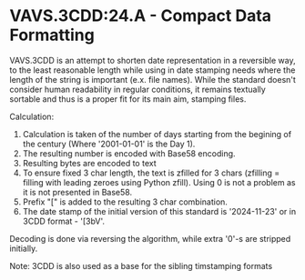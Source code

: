 # VAVS.3CDD:24.A - Compact Data Formatting

VAVS.3CDD is an attempt to shorten date representation in a reversible way, to the least reasonable length while using in date stamping needs where the length of the string is important (e.x. file names).
While the standard doesn't consider human readability in regular conditions, it remains textually sortable and thus is a proper fit for its main aim, stamping files.

Calculation:
1. Calculation is taken of the number of days starting from the begining of the century (Where '2001-01-01' is the Day 1).
2. The resulting number is encoded with Base58 encoding.
3. Resulting bytes are encoded to text
4. To ensure fixed 3 char length, the text is zfilled for 3 chars (zfilling = filling with leading zeroes using Python zfill). Using 0 is not a problem as it is not presented in Base58.
5. Prefix "[" is added to the resulting 3 char combination.
6. The date stamp of the initial version of this standard is '2024-11-23' or in 3CDD format - '[3bV'.

Decoding is done via reversing the algorithm, while extra '0'-s are stripped initially.

Note: 3CDD is also used as a base for the sibling timstamping formats
